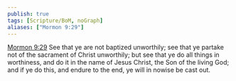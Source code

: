 ```yaml
---
publish: true
tags: [Scripture/BoM, noGraph]
aliases: ["Mormon 9:29"]
---
```

[Mormon 9:29](https://churchofjesuschrist.org/study/scriptures/bofm/morm/9?lang=eng&id=p29#p29) See that ye are not baptized unworthily; see that ye partake not of the sacrament of Christ unworthily; but see that ye do all things in worthiness, and do it in the name of Jesus Christ, the Son of the living God; and if ye do this, and endure to the end, ye will in nowise be cast out.
